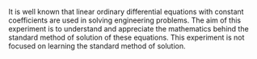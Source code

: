It is well known that linear ordinary differential equations with constant coefficients are used in solving engineering problems. The aim of this experiment is to understand and appreciate the mathematics behind the standard method of solution of these equations. This experiment is not focused on learning the standard method of solution.
